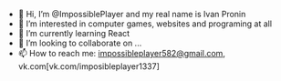 - 👋 Hi, I’m @ImpossiblePlayer and my real name is Ivan Pronin
- 👀 I’m interested in computer games, websites and programing at all
- 🌱 I’m currently learning React
- 💞️ I’m looking to collaborate on ...
- 📫 How to reach me: impossibleplayer582@gmail.com, vk.com[vk.com/imposibleplayer1337]



<!---
ImpossiblePlayer/ImpossiblePlayer is a ✨ special ✨ repository because its `README.md` (this file) appears on your GitHub profile.
You can click the Preview link to take a look at your changes.
--->
